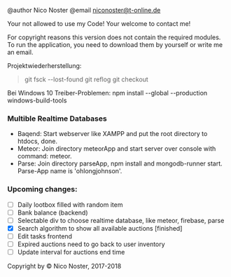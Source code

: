 @author Nico Noster
@email niconoster@t-online.de

Your not allowed to use my Code!
Your welcome to contact me!

For copyright reasons this version does not contain the required modules.
To run the application, you need to download them by yourself or write me an email.

Projektwiederherstellung:
>git fsck --lost-found
>git reflog
>git checkout <commit>

Bei Windows 10 Treiber-Problemen:
npm install --global --production windows-build-tools

### Multible Realtime Databases
- Baqend: Start webserver like XAMPP and put the root directory to htdocs, done.
- Meteor: Join directory meteorApp and start server over console with command: meteor.
- Parse: Join directory parseApp, npm install and mongodb-runner start.
Parse-App name is 'ohlongjohnson'.

### Upcoming changes:
- [ ] Daily lootbox filled with random item
- [ ] Bank balance (backend)
- [ ] Selectable div to choose realtime database, like meteor, firebase, parse
- [x] Search algorithm to show all available auctions [finished]
- [ ] Edit tasks frontend
- [ ] Expired auctions need to go back to user inventory
- [ ] Update interval for auctions end time

Copyright by © Nico Noster, 2017-2018
